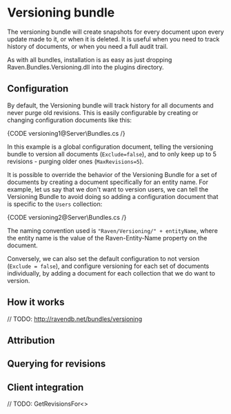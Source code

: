 ﻿# Versioning bundle

The versioning bundle will create snapshots for every document upon every update made to it, or when it is deleted. It is useful when you need to track history of documents, or when you need a full audit trail.

As with all bundles, installation is as easy as just dropping Raven.Bundles.Versioning.dll into the plugins directory.

## Configuration

By default, the Versioning bundle will track history for all documents and never purge old revisions. This is easily configurable by creating or changing configuration documents like this:

{CODE versioning1@Server\Bundles.cs /}

In this example is a global configuration document, telling the versioning bundle to version all documents (`Exclude=false`), and to only keep up to 5 revisions - purging older ones (`MaxRevisions=5`).

It is possible to override the behavior of the Versioning Bundle for a set of documents by creating a document specifically for an entity name. For example, let us say that we don't want to version users, we can tell the Versioning Bundle to avoid doing so adding a configuration document that is specific to the `Users` collection:

{CODE versioning2@Server\Bundles.cs /}

The naming convention used is `"Raven/Versioning/" + entityName`, where the entity name is the value of the Raven-Entity-Name property on the document.

Conversely, we can also set the default configuration to not version (`Exclude = false`), and configure versioning for each set of documents individually, by adding a document for each collection that we do want to version.

## How it works

// TODO: http://ravendb.net/bundles/versioning

## Attribution

## Querying for revisions

## Client integration

// TODO: GetRevisionsFor<>